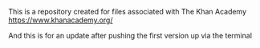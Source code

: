 This is a repository created for files associated with The Khan Academy
https://www.khanacademy.org/

And this is for an update after pushing the first version up via the terminal